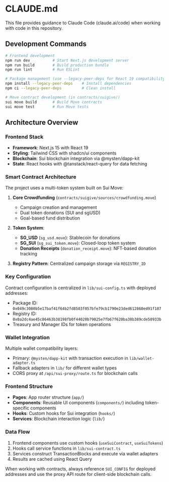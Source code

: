 # CLAUDE.md

This file provides guidance to Claude Code (claude.ai/code) when working with code in this repository.

## Development Commands

```bash
# Frontend development
npm run dev          # Start Next.js development server
npm run build        # Build production bundle
npm run lint         # Run ESLint

# Package management (use --legacy-peer-deps for React 19 compatibility)
npm install --legacy-peer-deps    # Install dependencies
npm ci --legacy-peer-deps         # Clean install

# Move contract development (in contracts/suigive/)
sui move build       # Build Move contracts
sui move test        # Run Move tests
```

## Architecture Overview

### Frontend Stack
- **Framework**: Next.js 15 with React 19
- **Styling**: Tailwind CSS with shadcn/ui components
- **Blockchain**: Sui blockchain integration via @mysten/dapp-kit
- **State**: React hooks with @tanstack/react-query for data fetching

### Smart Contract Architecture
The project uses a multi-token system built on Sui Move:

1. **Core Crowdfunding** (`contracts/suigive/sources/crowdfunding.move`)
   - Campaign creation and management
   - Dual token donations (SUI and sgUSD)
   - Goal-based fund distribution

2. **Token System**:
   - **SG_USD** (`sg_usd.move`): Stablecoin for donations
   - **SG_SUI** (`sg_sui_token.move`): Closed-loop token system
   - **Donation Receipts** (`donation_receipt.move`): NFT-based donation tracking

3. **Registry Pattern**: Centralized campaign storage via `REGISTRY_ID`

### Key Configuration
Contract configuration is centralized in `lib/sui-config.ts` with deployed addresses:
- Package ID: `0x049c3080b5e17baf41f64b2fd8503f057bfe79cb1790e23ded612860ed91f187`
- Registry ID: `0x0a2dc4ae45c86463b38198fb0f44020b79025e7fb67f620ba38b389cde50933b`
- Treasury and Manager IDs for token operations

### Wallet Integration
Multiple wallet compatibility layers:
- Primary: `@mysten/dapp-kit` with transaction execution in `lib/wallet-adapter.ts`
- Fallback adapters in `lib/` for different wallet types
- CORS proxy at `/api/sui-proxy/route.ts` for blockchain calls

### Frontend Structure
- **Pages**: App router structure (`app/`)
- **Components**: Reusable UI components (`components/`) including token-specific components
- **Hooks**: Custom hooks for Sui integration (`hooks/`)
- **Services**: Blockchain interaction logic (`lib/`)

### Data Flow
1. Frontend components use custom hooks (`useSuiContract`, `useSuiTokens`)
2. Hooks call service functions in `lib/sui-contract.ts`
3. Services construct TransactionBlocks and execute via wallet adapters
4. Results are cached using React Query

When working with contracts, always reference `SUI_CONFIG` for deployed addresses and use the proxy API route for client-side blockchain calls.